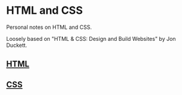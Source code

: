 # HTML and CSS
Personal notes on HTML and CSS.

Loosely based on "HTML & CSS: Design and Build Websites" by Jon Duckett.

## [HTML](html/html.md)
## [CSS](css/css.md)
